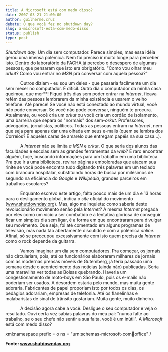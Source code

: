 ```yaml
---
title: A Microsoft está com medo disso?
date: 2007-03-21 21:00:00
author: guilherme.cruz
debate: O que você fez no shutdown day?
slug: a-microsoft-esta-com-medo-disso
status: publish 
type: post
---
```


*Shutdown day*. Um dia sem computador. Parece simples, mas essa idéia gerou uma imensa polêmica. Nem foi preciso ir muito longe para perceber isto. Dentro do laboratório da FACHA já percebo o desespero de algumas pessoas, que pensaram que isto era obrigatório. "Como vou olhar meu *orkut*? Como vou entrar no *MSN* pra conversar com aquela pessoa?"


            Outros diziam - eu sou um deles - que passaria facilmente um dia sem mexer no computador. É difícil. Outro dia o computador da minha casa queimou, que mer\*\*! Fiquei três dias sem poder entrar na *Internet*, ficava refém das pessoas lembrarem da minha existência e usarem o velho telefone. Até parece! Se você não está conectado ao mundo virtual, você não pode conversar. Se você não pode conversar, ninguém te procura. Atualmente, ou você cria um *orkut* ou você cria um cordão de isolamento, uma barreira que separa os "normais" dos sem-*orkut*. Professores, advogados, jornalistas, políticos. Todas as pessoas entram na *Internet*, nem que seja para apenas dar uma olhada em seus e-mails (quem se lembra dos Correios? É aqueles caras de amarelo que entregam papéis na sua casa...).


            A *Internet* não se limita *a MSN* e *orkut*. O que seria dos alunos das faculdades e escolas sem as grandes ferramentas da *web*? É raro encontrar alguém, hoje, buscando informações para um trabalho em uma biblioteca. Pra que ir a uma biblioteca, revirar páginas emboloradas que atacam sua rinite se você pode encontra tudo digitando três palavras em um teclado com brancura hospitalar, substituindo horas de busca por milésimos de segundo na eficiência do *Google* e *Wikipédia*, grandes parceiros em trabalhos escolares? 


            Enquanto escrevo este artigo, falta pouco mais de um dia e 13 horas para o desligamento global, indica o *site* oficial do movimento (www.shutdownday.org). Mas, algo me inquieta: como saberia deste revolucionário movimento senão pela *Internet*? A mesma *Internet* pregada por eles como um vício a ser combatido e a tentativa gloriosa de conseguir ficar um simples dia sem ligar, é a forma em que encontraram para divulgar seu movimento. Que seja, foi até comentado em alguns programas de televisão, mas nada tão abertamente discutido e com a polêmica *online*. Afinal, só se preocupou excessivamente com isto quem precisa da *Internet* como o rock depende da guitarra.


            Vamos imaginar um dia sem computadores. Pra começar, os jornais não circulariam, pois, até os funcionários elaborarem milhares de jornais com as modernas prensas móveis de Gutemberg, já teria passado uma semana desde o acontecimento das notícias (ainda não) publicadas. Seria uma maravilha ver todas as Bolsas quebrando. Haveria um congestionamento de moto-boys em São Paulo, pois os e-mails não poderiam ser usados. A desordem estaria pelo mundo, mas muita gente adoraria. Fabricantes de papel proporiam isto por todos os dias, os pedágios adorariam, empresas de telefonia. Até os flanelinhas e malabaristas de sinal de trânsito gostariam. Muita gente, muito dinheiro.


            A decisão agora cabe a você. Desligue o seu computador e veja o resultado. Ouvi certa vez sábias palavras do meu pai: "nunca falte ao trabalho, se o seu chefe não sentir a sua falta, você é um inútil". A *Microsoft* está com medo disso?


xml:namespace prefix = o ns = "urn:schemas-microsoft-com:office:office" / 


**Fonte: www.shutdownday.org**


